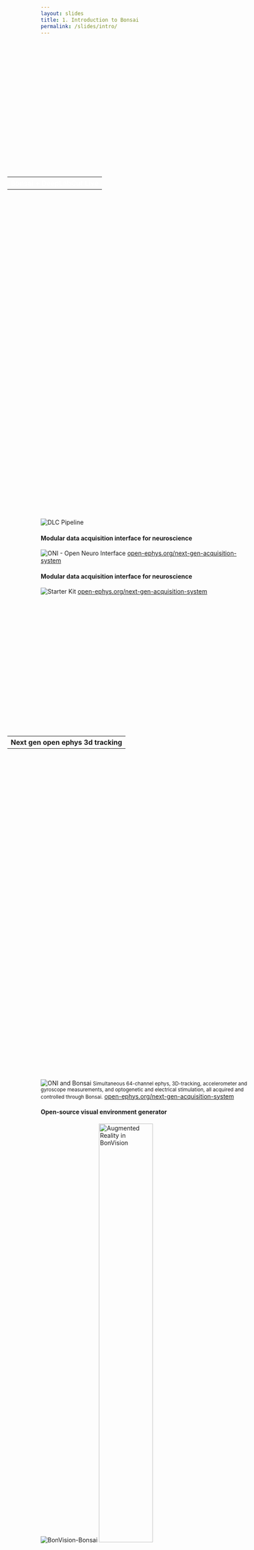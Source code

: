 ```yaml
---
layout: slides
title: 1. Introduction to Bonsai
permalink: /slides/intro/
---
```


<section data-markdown data-separator="^\n---\n$" data-separator-vertical="^\n--\n$">
<script type="text/template">

![Bonsai](../../assets/images/bonsai-lettering.svg)

### Introduction to Bonsai
[bonsai-rx.org](http://bonsai-rx.org)

![SWC](../../assets/images/swc.png)

---

### Neuroscience needs makers & hackers

On the nature of system neuroscience tools:

* Accessible
<!-- .element: class="fragment" data-fragment-index="1" -->
<!-- Accessible both in the sense that everyone can use... (so many walks of life in neuroscience) -->
<!-- ... but also in the sense that they can be understood. (using a tool with understanding is transformative) -->
* Forward-thinking
<!-- .element: class="fragment" data-fragment-index="2" -->
<!--  We want our tools to push the bar of what we can measure... (vastly underpowered tools) -->
<!--  ... but equally importantly we want them to challenge and surprise us. (surprise is the basis of discovery) -->
* Versatile
<!-- .element: class="fragment" data-fragment-index="3" -->
<!--  We need to combine tools in all sorts of ways... (crazy neuro experiments) -->
<!--  ... but also be inclusive to modifications and new demands -->

---

<!-- .element: data-transition="default fade-out" -->
![Bonsai in systems neuroscience](../../assets/images/bonsai-open.svg)

--

<!-- .element: data-transition="fade-in none" -->
![Devices compatible with Bonsai](../../assets/images/bonsai-devices.svg)

--

<!-- .element: data-transition="none" -->
![Devices compatible with Bonsai](../../assets/images/bonsai-applications.svg)

</script>
</section>

<!-- Raw HTML for embedded iframe backgrounds -->
<section>
  <section data-background-iframe="https://www.youtube.com/embed/0aachcS0CUY?controls=0&amp;enablejsapi=1&amp;autoplay=1&amp;loop=1&amp;playlist=wwU6TzUJxNU&amp;showinfo=0&amp;rel=0&amp;html5=1">
    <table style="height: 20%; margin-top: 65%; margin-left: -78px; color: white;">
      <tr><th>Bonsai + DeepLabCut Live</th></tr>
    </table>
  </section>
  <section>
    <img src="../../assets/images/bonsai-dlc.svg" alt="DLC Pipeline">
  </section>
</section>

<section data-markdown data-separator="^\n---\n$" data-separator-vertical="^\n--\n$">
<script type="text/template">

#### Hardware sync all devices on acquisition
![Harp-Bonsai](../../assets/images/bonsai-harp.svg)
![Clock Synchronizer](https://lh3.googleusercontent.com/1U9qDxuuLv9lUdsMwvjXV6WSBG1GVTZ5KOOAdo3ZPJURDFi8ntFhEmXrIBqjsRz71fGbzlculssJsiET4Vs7I5EJIytHO-phjL_xvokLSA-8FjhKaw=w371)

Clock deviation: ± 44 µs

</script>
</section>

<!-- Raw HTML for embedded iframe backgrounds -->
<section>
  <section data-transition="fade-out fade-in">
    <h4>Modular data acquisition interface for neuroscience</h4>
    <img src="https://images.squarespace-cdn.com/content/v1/53039db8e4b0649958e13c7b/1574273113210-4CX9F2C8RR2CVILOW4VQ/ke17ZwdGBToddI8pDm48kGuuwVLPS_RP0tQbXFCYQD0UqsxRUqqbr1mOJYKfIPR7LoDQ9mXPOjoJoqy81S2I8N_N4V1vUb5AoIIIbLZhVYwL8IeDg6_3B-BRuF4nNrNcQkVuAT7tdErd0wQFEGFSnDI_fzWSjG-nTaKLKwXhqxN-PosbykKAe4VpyL0BddSzrVR2hKTmxZKiCvfb0xUQVA/common_interface_header.png?format=1500w" alt="ONI - Open Neuro Interface" />
    <a href="https://open-ephys.org/next-gen-acquisition-system">open-ephys.org/next-gen-acquisition-system</a>
  </section>
  <section data-transition="fade-out fade-in">
    <h4>Modular data acquisition interface for neuroscience</h4>
    <img src="https://images.squarespace-cdn.com/content/v1/53039db8e4b0649958e13c7b/1574733798710-FEMR4HF1R5I4J8BX8UEB/ke17ZwdGBToddI8pDm48kA47qaxzGU3oa60Mv3IrElh7gQa3H78H3Y0txjaiv_0fDoOvxcdMmMKkDsyUqMSsMWxHk725yiiHCCLfrh8O1z4YTzHvnKhyp6Da-NYroOW3ZGjoBKy3azqku80C789l0hGaawTDWlunVGEFKwsEdnE_ZbuhWuTjDl9Hn0Vaidb23CyzgPgNZ_l0zINYXrCLdg/image%2B%25283%2529.jpg?format=1500w" alt="Starter Kit">
    <a href="https://open-ephys.org/next-gen-acquisition-system">open-ephys.org/next-gen-acquisition-system</a>
  </section>
  <section data-background-iframe="https://www.youtube.com/embed/8xC404aTSUo?controls=0&amp;enablejsapi=1&amp;autoplay=1&amp;loop=1&amp;playlist=wwU6TzUJxNU&amp;showinfo=0&amp;rel=0&amp;html5=1">
    <table style="height: 20%; margin-top: 65%; margin-left: -78px;">
      <tr><th>Next gen open ephys 3d tracking</th></tr>
    </table>
  </section>
  <section>
    <h4></h4>
    <img src="https://images.squarespace-cdn.com/content/v1/53039db8e4b0649958e13c7b/1563647325514-888R4JTXR232PAGYQT0U/ke17ZwdGBToddI8pDm48kB3IFERSih8gSc9gwbTEaQN7gQa3H78H3Y0txjaiv_0fDoOvxcdMmMKkDsyUqMSsMWxHk725yiiHCCLfrh8O1z4YTzHvnKhyp6Da-NYroOW3ZGjoBKy3azqku80C789l0qwNYAhhCBGzdWC7lMoYU-ya3ojHJMwcNa85ssvbLJl-kO2cj3f-oxvdCV5LnVd2Cw/image-asset.png?format=750w" alt="ONI and Bonsai">
    <small>Simultaneous 64-channel ephys, 3D-tracking, accelerometer and gyroscope measurements, and optogenetic and electrical stimulation, all acquired and controlled through Bonsai.</small>
    <a href="https://open-ephys.org/next-gen-acquisition-system">open-ephys.org/next-gen-acquisition-system</a>
  </section>
</section>

<!-- Raw HTML for embedded iframe backgrounds -->
<section>
  <section data-transition="fade-out fade-in">
    <h4>Open-source visual environment generator</h4>
    <img src="../../assets/images/bonsai-bonvision.svg" alt="BonVision-Bonsai" />
    <img src="https://bonvision.github.io/assets/Images/Demos/DemoAR_v3.gif" width="50%" alt="Augmented Reality in BonVision" />
    <a href="https://bonvision.github.io/">bonvision.github.io</a>
  </section>
  <section data-transition="fade-out fade-in">
    <h4>Handles 2D and 3D stimuli with equal ease</h4>
    <img src="https://bonvision.github.io/assets/Images/Demos/2AFC.gif" alt="2AFC in BonVision" width="45%" />
    <img src="https://bonvision.github.io/assets/Images/DemoGIFs/MonkeyGrating.gif" alt="3D scene in BonVision" width="45%" /><br>
    <a href="https://bonvision.github.io/">bonvision.github.io</a>
  </section>
  <section>
    <h4>Map logical displays to 3D space</h4>
    <img src="https://bonvision.github.io/assets/Images/DisplayLogic/CubeMapSkybox.png" alt="BonVision cube mapping" width="45%" />
    <img src="https://bonvision.github.io/assets/Images/DisplayLogic/CubemapEnvironment.gif" alt="Cubemap environment" width="45%" />
    <a href="https://bonvision.github.io/">bonvision.github.io</a>
  </section>
</section>

<!-- Raw HTML for embedded iframe backgrounds -->
<section data-background="#000000">
    <section data-markdown data-separator="^\n---\n$" data-separator-vertical="^\n--\n$">
    <script type="text/template">## Example:<br>from Shuttling to Videogame</script>
    </section>
    <section data-background-iframe="https://www.youtube.com/embed/wwU6TzUJxNU?controls=0&amp;enablejsapi=1&amp;autoplay=1&amp;loop=1&amp;playlist=wwU6TzUJxNU&amp;showinfo=0&amp;rel=0&amp;html5=1">
      <table style="height: 20%; margin-top: 65%; margin-left: -78px;">
        <tr><th>Gonçalo Lopes, Kampff Lab</th></tr>
      </table>
    </section>
    <section data-background-iframe="https://www.youtube.com/embed/0gIR2f_2rMg?controls=0&amp;enablejsapi=1&amp;autoplay=1&amp;showinfo=0&amp;rel=0&amp;html5=1">
      <table style="height: 20%; margin-top: 65%; margin-left: -78px;">
        <tr><th>Danbee Kim, Kampff Lab</th></tr>
      </table>
    </section>
    <section data-background-iframe="https://www.youtube.com/embed/qXqAXgXJPmo?controls=0&amp;enablejsapi=1&amp;autoplay=1&amp;showinfo=0&amp;rel=0&amp;html5=1">
      <table style="height: 20%; margin-top: 65%; margin-left: -78px;">
        <tr><th>Lorenza Calcaterra, Kampff Lab</th></tr>
      </table>
    </section>
</section>

<section data-markdown data-separator="^\n---\n$" data-separator-vertical="^\n--\n$">
<script type="text/template">

![Bonsai workflow editor](../../assets/images/editor.jpg)

---

<!-- .element: data-transition="default none" -->
#### A metaphor for observable sequences

<img alt="Nasa twitter account" src="../../assets/images/nasatwitter.jpg" width="400"/>

--

<!-- .element: data-transition="none" -->
#### A metaphor for observable sequences

<img alt="Webcam twitter account" src="../../assets/images/webcamtwitter.jpg" width="400"/>

---

<!-- .element: data-transition="default none" -->
![Workflow](../../assets/images/cameracapture.svg)
<!-- .element: style="display: inline-block; vertical-align: middle;" -->
![Marble diagram](../../assets/images/framepicker-marblecanvas.svg)
<!-- .element: style="display: inline-block; vertical-align: middle;" -->

--

<!-- .element: data-transition="default none" -->
![Workflow](../../assets/images/graycam.svg)
<!-- .element: style="display: inline-block; vertical-align: middle;" -->
![Marble diagram](../../assets/images/graycam-marble.svg)
<!-- .element: class="fragment" style="display: inline-block; vertical-align: middle;" -->

--

<!-- .element: data-transition="default none" -->
![Workflow](../../assets/images/framepicker-key.svg)
<!-- .element: style="display: inline-block; vertical-align: middle;" -->
![Marble diagram](../../assets/images/framepicker-marblecanvas.svg)
<!-- .element: style="display: inline-block; vertical-align: middle;" -->

--

<!-- .element: data-transition="default none" -->
![Workflow](../../assets/images/framepicker-capture.svg)
<!-- .element: style="display: inline-block; vertical-align: middle;" -->
![Marble diagram](../../assets/images/filecapture.svg)
<!-- .element: style="display: inline-block; vertical-align: middle;" -->

--

<!-- .element: data-transition="none" -->
![Workflow](../../assets/images/framepicker-grayscale.svg)
<!-- .element: style="display: inline-block; vertical-align: middle;" -->
![Marble diagram](../../assets/images/grayscalefile.svg)
<!-- .element: style="display: inline-block; vertical-align: middle;" -->

--

<!-- .element: data-transition="none" -->
![Workflow](../../assets/images/framepicker-grayscale.svg)
<!-- .element: style="display: inline-block; vertical-align: middle;" -->
![Marble diagram](../../assets/images/grayscaletransform.svg)
<!-- .element: style="display: inline-block; vertical-align: middle;" -->

--

<!-- .element: data-transition="none" -->
![Workflow](../../assets/images/framepicker-sample.svg)
<!-- .element: style="display: inline-block; vertical-align: middle;" -->
![Marble diagram](../../assets/images/sample.svg)
<!-- .element: style="display: inline-block; vertical-align: middle;" -->

--

<!-- .element: data-transition="none" -->
![Workflow](../../assets/images/framepicker-saveimage.svg)
<!-- .element: style="display: inline-block; vertical-align: middle;" -->
![Marble diagram](../../assets/images/saveimage.svg)
<!-- .element: style="display: inline-block; vertical-align: middle;" -->

--

<!-- .element: data-transition="none" -->
![Workflow](../../assets/images/framepicker-saveimage.svg)
<!-- .element: style="display: inline-block; vertical-align: middle;" -->
![Marble diagram](../../assets/images/saveimagesink.svg)
<!-- .element: style="display: inline-block; vertical-align: middle;" -->

--

<!-- .element: data-transition="none" -->
![Workflow](../../assets/images/framepicker-key.svg)
<!-- .element: style="display: inline-block; vertical-align: middle;" -->
![Marble diagram](../../assets/images/framepicker-marblecanvas.svg)
<!-- .element: style="display: inline-block; vertical-align: middle;" -->

--

<!-- .element: data-transition="none" -->
![Workflow](../../assets/images/framepicker.svg)
<!-- .element: style="display: inline-block; vertical-align: middle;" -->
![Marble diagram](../../assets/images/conditionkey.svg)
<!-- .element: class="fragment" style="display: inline-block; vertical-align: middle;" -->

---

<!-- .element: data-transition="default none" -->
##### Operator Categories

![Operator categories](../../assets/images/categories-simple.svg)
<!-- .element: style="padding: 30px; display: inline-block; vertical-align: middle;" -->

--

<!-- .element: data-transition="none" -->
##### Operator Categories

![Operator categories](../../assets/images/categories.svg)
<!-- .element: style="padding: 30px; display: inline-block; vertical-align: middle;" -->

---

###### Skip

![Skip](../../assets/images/skip.svg)

---

###### Take

![Take](../../assets/images/take.svg)

---

###### SkipUntil

![SkipUntil](../../assets/images/skipuntil.svg)

---

###### TakeUntil

![TakeUntil](../../assets/images/takeuntil.svg)

---

###### CombineLatest

![CombineLatest](../../assets/images/combinelatest.svg)

---

###### Zip

![Zip](../../assets/images/zip.svg)

---

### Questions / Brainstorm

![Bonsai](../../assets/images/bonsai-lettering.svg)
# @
![SWC](../../assets/images/swc.png)

</script>
</section>